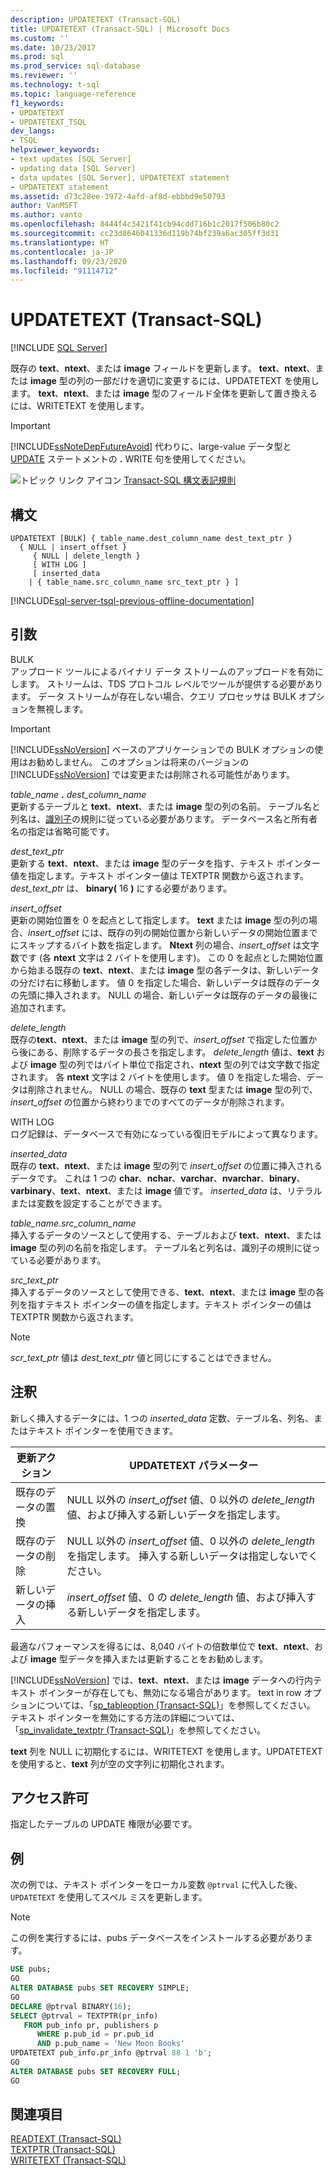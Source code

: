 ```yaml
---
description: UPDATETEXT (Transact-SQL)
title: UPDATETEXT (Transact-SQL) | Microsoft Docs
ms.custom: ''
ms.date: 10/23/2017
ms.prod: sql
ms.prod_service: sql-database
ms.reviewer: ''
ms.technology: t-sql
ms.topic: language-reference
f1_keywords:
- UPDATETEXT
- UPDATETEXT_TSQL
dev_langs:
- TSQL
helpviewer_keywords:
- text updates [SQL Server]
- updating data [SQL Server]
- data updates [SQL Server], UPDATETEXT statement
- UPDATETEXT statement
ms.assetid: d73c28ee-3972-4afd-af8d-ebbbd9e50793
author: VanMSFT
ms.author: vanto
ms.openlocfilehash: 8444f4c3421f41cb94cdd716b1c2017f506b80c2
ms.sourcegitcommit: cc23d8646041336d119b74bf239a6ac305ff3d31
ms.translationtype: HT
ms.contentlocale: ja-JP
ms.lasthandoff: 09/23/2020
ms.locfileid: "91114712"
---
```

# <a name="updatetext-transact-sql"></a>UPDATETEXT (Transact-SQL)
[!INCLUDE [SQL Server](../../includes/applies-to-version/sqlserver.md)]

  既存の **text**、**ntext**、または **image** フィールドを更新します。 **text**、**ntext**、または **image** 型の列の一部だけを適切に変更するには、UPDATETEXT を使用します。 **text**、**ntext**、または **image** 型のフィールド全体を更新して置き換えるには、WRITETEXT を使用します。  
  
> [!IMPORTANT]
>  [!INCLUDE[ssNoteDepFutureAvoid](../../includes/ssnotedepfutureavoid-md.md)] 代わりに、large-value データ型と [UPDATE](../../t-sql/queries/update-transact-sql.md) ステートメントの **.** WRITE 句を使用してください。  
  
 ![トピック リンク アイコン](../../database-engine/configure-windows/media/topic-link.gif "トピック リンク アイコン") [Transact-SQL 構文表記規則](../../t-sql/language-elements/transact-sql-syntax-conventions-transact-sql.md)  
  
## <a name="syntax"></a>構文  
  
```syntaxsql
UPDATETEXT [BULK] { table_name.dest_column_name dest_text_ptr }  
  { NULL | insert_offset }  
     { NULL | delete_length }  
     [ WITH LOG ]  
     [ inserted_data  
    | { table_name.src_column_name src_text_ptr } ]  
```  
  
[!INCLUDE[sql-server-tsql-previous-offline-documentation](../../includes/sql-server-tsql-previous-offline-documentation.md)]

## <a name="arguments"></a>引数
 BULK  
 アップロード ツールによるバイナリ データ ストリームのアップロードを有効にします。 ストリームは、TDS プロトコル レベルでツールが提供する必要があります。 データ ストリームが存在しない場合、クエリ プロセッサは BULK オプションを無視します。  
  
> [!IMPORTANT]  
>  [!INCLUDE[ssNoVersion](../../includes/ssnoversion-md.md)] ベースのアプリケーションでの BULK オプションの使用はお勧めしません。 このオプションは将来のバージョンの [!INCLUDE[ssNoVersion](../../includes/ssnoversion-md.md)] では変更または削除される可能性があります。  
  
 *table_name* **.** *dest_column_name*  
 更新するテーブルと **text**、**ntext**、または **image** 型の列の名前。 テーブル名と列名は、[識別子](../../relational-databases/databases/database-identifiers.md)の規則に従っている必要があります。 データベース名と所有者名の指定は省略可能です。  
  
 *dest_text_ptr*  
 更新する **text**、**ntext**、または **image** 型のデータを指す、テキスト ポインター値を指定します。テキスト ポインター値は TEXTPTR 関数から返されます。 *dest_text_ptr* は、 **binary(** 16 **)** にする必要があります。  
  
 *insert_offset*  
 更新の開始位置を 0 を起点として指定します。 **text** または **image** 型の列の場合、*insert_offset* には、既存の列の開始位置から新しいデータの開始位置までにスキップするバイト数を指定します。 **Ntext** 列の場合、*insert_offset* は文字数です (各 **ntext** 文字は 2 バイトを使用します)。 この 0 を起点とした開始位置から始まる既存の **text**、**ntext**、または **image** 型の各データは、新しいデータの分だけ右に移動します。 値 0 を指定した場合、新しいデータは既存のデータの先頭に挿入されます。 NULL の場合、新しいデータは既存のデータの最後に追加されます。  
  
 *delete_length*  
 既存の**text**、**ntext**、または **image** 型の列で、*insert_offset* で指定した位置から後にある、削除するデータの長さを指定します。 *delete_length* 値は、**text** および **image** 型の列ではバイト単位で指定され、**ntext** 型の列では文字数で指定されます。 各 **ntext** 文字は 2 バイトを使用します。 値 0 を指定した場合、データは削除されません。 NULL の場合、既存の **text** 型または **image** 型の列で、*insert_offset* の位置から終わりまでのすべてのデータが削除されます。  
  
 WITH LOG  
 ログ記録は、データベースで有効になっている復旧モデルによって異なります。  
  
 *inserted_data*  
 既存の **text**、**ntext**、または **image** 型の列で *insert_offset* の位置に挿入されるデータです。 これは 1 つの **char**、**nchar**、**varchar**、**nvarchar**、**binary**、**varbinary**、**text**、**ntext**、または **image** 値です。 *inserted_data* は、リテラルまたは変数を設定することができます。  
  
 *table_name.src_column_name*  
 挿入するデータのソースとして使用する、テーブルおよび **text**、**ntext**、または **image** 型の列の名前を指定します。 テーブル名と列名は、識別子の規則に従っている必要があります。  
  
 *src_text_ptr*  
 挿入するデータのソースとして使用できる、**text**、**ntext**、または **image** 型の各列を指すテキスト ポインターの値を指定します。テキスト ポインターの値は TEXTPTR 関数から返されます。  
  
> [!NOTE]  
>  *scr_text_ptr* 値は *dest_text_ptr* 値と同じにすることはできません。  
  
## <a name="remarks"></a>注釈  
 新しく挿入するデータには、1 つの *inserted_data* 定数、テーブル名、列名、またはテキスト ポインターを使用できます。  
  
|更新アクション|UPDATETEXT パラメーター|  
|-------------------|---------------------------|  
|既存のデータの置換|NULL 以外の *insert_offset* 値、0 以外の *delete_length* 値、および挿入する新しいデータを指定します。|  
|既存のデータの削除|NULL 以外の *insert_offset* 値、0 以外の *delete_length* を指定します。 挿入する新しいデータは指定しないでください。|  
|新しいデータの挿入|*insert_offset* 値、0 の *delete_length* 値、および挿入する新しいデータを指定します。|  
  
 最適なパフォーマンスを得るには、8,040 バイトの倍数単位で **text**、**ntext**、および **image** 型データを挿入または更新することをお勧めします。  
  
 [!INCLUDE[ssNoVersion](../../includes/ssnoversion-md.md)] では、**text**、**ntext**、または **image** データへの行内テキスト ポインターが存在しても、無効になる場合があります。 text in row オプションについては、「[sp_tableoption &#40;Transact-SQL&#41;](../../relational-databases/system-stored-procedures/sp-tableoption-transact-sql.md)」を参照してください。 テキスト ポインターを無効にする方法の詳細については、「[sp_invalidate_textptr &#40;Transact-SQL&#41;](../../relational-databases/system-stored-procedures/sp-invalidate-textptr-transact-sql.md)」を参照してください。  
  
 **text** 列を NULL に初期化するには、WRITETEXT を使用します。UPDATETEXT を使用すると、**text** 列が空の文字列に初期化されます。  
  
## <a name="permissions"></a>アクセス許可  
 指定したテーブルの UPDATE 権限が必要です。  
  
## <a name="examples"></a>例  
 次の例では、テキスト ポインターをローカル変数 `@ptrval` に代入した後、`UPDATETEXT` を使用してスペル ミスを更新します。  
  
> [!NOTE]  
>  この例を実行するには、pubs データベースをインストールする必要があります。  
  
```sql  
USE pubs;  
GO  
ALTER DATABASE pubs SET RECOVERY SIMPLE;  
GO  
DECLARE @ptrval BINARY(16);  
SELECT @ptrval = TEXTPTR(pr_info)   
   FROM pub_info pr, publishers p  
      WHERE p.pub_id = pr.pub_id   
      AND p.pub_name = 'New Moon Books'  
UPDATETEXT pub_info.pr_info @ptrval 88 1 'b';  
GO  
ALTER DATABASE pubs SET RECOVERY FULL;  
GO  
```  
  
## <a name="see-also"></a>関連項目  
 [READTEXT &#40;Transact-SQL&#41;](../../t-sql/queries/readtext-transact-sql.md)   
 [TEXTPTR &#40;Transact-SQL&#41;](../../t-sql/functions/text-and-image-functions-textptr-transact-sql.md)   
 [WRITETEXT &#40;Transact-SQL&#41;](../../t-sql/queries/writetext-transact-sql.md)  
  
  

